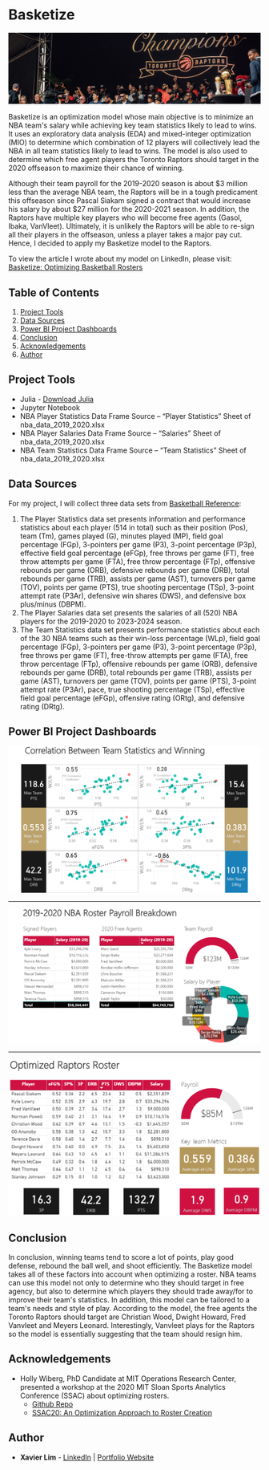 # Basketize
![Basketize Header](https://github.com/xavier-lim/basketize/blob/master/images/basketize_header.jpg)

Basketize is an optimization model whose main objective is to minimize an NBA team's salary while achieving key team statistics likely to lead to wins. It uses an exploratory data analysis (EDA) and mixed-integer optimization (MIO) to determine which combination of 12 players will collectively lead the NBA in all team statistics likely to lead to wins. The model is also used to determine which free agent players the Toronto Raptors should target in the 2020 offseason to maximize their chance of winning.

Although their team payroll for the 2019-2020 season is about $3 million less than the average NBA team, the Raptors will be in a tough predicament this offseason since Pascal Siakam signed a contract that would increase his salary by about $27 million for the 2020-2021 season. In addition, the Raptors have multiple key players who will become free agents (Gasol, Ibaka, VanVleet). Ultimately, it is unlikely the Raptors will be able to re-sign all their players in the offseason, unless a player takes a major pay cut. Hence, I decided to apply my Basketize model to the Raptors.

To view the article I wrote about my model on LinkedIn, please visit: [Basketize: Optimizing Basketball Rosters](https://www.linkedin.com/pulse/basketize-optimizing-basketball-rosters-xavier-lim/)

## Table of Contents
1.	[Project Tools](https://github.com/xavier-lim/basketize#project-tools)
2.	[Data Sources](https://github.com/xavier-lim/basketize#data-sources)
3.	[Power BI Project Dashboards](https://github.com/xavier-lim/basketize#power-bi-project-dashboards)
4.	[Conclusion](https://github.com/xavier-lim/basketize#conclusion)
5.	[Acknowledgements](https://github.com/xavier-lim/basketize#acknowledgements)
6.	[Author](https://github.com/xavier-lim/basketize#author)

## Project Tools
* Julia - [Download Julia](https://julialang.org/downloads/) 
* Jupyter Notebook
*	NBA Player Statistics Data Frame Source – “Player Statistics” Sheet of nba_data_2019_2020.xlsx
*	NBA Player Salaries Data Frame Source – “Salaries” Sheet of nba_data_2019_2020.xlsx
*	NBA Team Statistics Data Frame Source – “Team Statistics” Sheet of nba_data_2019_2020.xlsx

## Data Sources
For my project, I will collect three data sets from [Basketball Reference](https://www.basketball-reference.com/):

1.	The Player Statistics data set presents information and performance statistics about each player (514 in total) such as their position (Pos), team (Tm), games played (G), minutes played (MP), field goal percentage (FGp), 3-pointers per game (P3), 3-point percentage (P3p), effective field goal percentage (eFGp), free throws per game (FT), free throw attempts per game (FTA), free throw percentage (FTp), offensive rebounds per game (ORB), defensive rebounds per game (DRB), total rebounds per game (TRB), assists per game (AST), turnovers per game (TOV), points per game (PTS), true shooting percentage (TSp), 3-point attempt rate (P3Ar), defensive win shares (DWS), and defensive box plus/minus (DBPM).
2.	The Player Salaries data set presents the salaries of all (520) NBA players for the 2019-2020 to 2023-2024 season.
3.	The Team Statistics data set presents performance statistics about each of the 30 NBA teams such as their win-loss percentage (WLp), field goal percentage (FGp), 3-pointers per game (P3), 3-point percentage (P3p), free throws per game (FT), free-throw attempts per game (FTA), free throw percentage (FTp), offensive rebounds per game (ORB), defensive rebounds per game (DRB), total rebounds per game (TRB), assists per game (AST), turnovers per game (TOV), points per game (PTS), 3-point attempt rate (P3Ar), pace, true shooting percentage (TSp), effective field goal percentage (eFGp), offensive rating (ORtg), and defensive rating (DRtg).



## Power BI Project Dashboards
![Correlations](https://github.com/xavier-lim/basketize/blob/master/images/correlations.PNG)

---

![Payroll](https://github.com/xavier-lim/basketize/blob/master/images/payroll.PNG)

---

![Raptors](https://github.com/xavier-lim/basketize/blob/master/images/optimized_raptors.PNG)

## Conclusion
In conclusion, winning teams tend to score a lot of points, play good defense, rebound the ball well, and shoot efficiently. The Basketize model takes all of these factors into account when optimizing a roster. NBA teams can use this model not only to determine who they should target in free agency, but also to determine which players they should trade away/for to improve their team's statistics. In addition, this model can be tailored to a team's needs and style of play. According to the model, the free agents the Toronto Raptors should target are Christian Wood, Dwight Howard, Fred Vanvleet and Meyers Leonard. Interestingly, Vanvleet plays for the Raptors so the model is essentially suggesting that the team should resign him.

## Acknowledgements
* Holly Wiberg, PhD Candidate at MIT Operations Research Center, presented a workshop at the 2020 MIT Sloan Sports Analytics Conference (SSAC) about optimizing rosters.
  * [Github Repo](https://github.com/hwiberg/SSAC2020)
  * [SSAC20: An Optimization Approach to Roster Creation](https://www.youtube.com/watch?v=_eBk1bSjDs8)

## Author

* **Xavier Lim** - [LinkedIn](https://www.linkedin.com/in/xavier-lim14/) | [Portfolio Website]( https://xavier-lim.github.io/)
